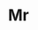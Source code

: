 ---
type: person
avatar: /images/people/timlinux.jpg
avatar_small: /images/people/timliux_small.jpg
bio: Demo person
homepage: https://kartoza.com.com
instagram: null
linkedin: null
title: Mr
twitter: https://twitter.com/timlinux
type: PSC
username: timlinux
youtube: null
---